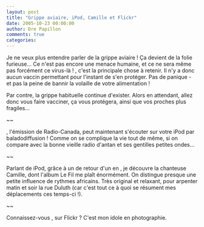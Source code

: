 ```yaml
---
layout: post
title: "Grippe aviaire, iPod, Camille et Flickr"
date: 2005-10-23 00:00:00
author: Dre Papillon
comments: true
categories: 
---
```



Je ne veux plus entendre parler de la grippe aviaire !  Ça devient de la folie furieuse...  Ce n'est pas encore une menace humaine, et ce ne sera même pas forcément ce virus-là !  , c'est la principale chose à retenir.  Il n'y a donc aucun vaccin permettant pour l'instant de s'en protéger.  Pas de panique - et pas la peine de bannir la volaille de votre alimentation !

Par contre, la grippe habituelle continue d'exister.  Alors en attendant, allez donc vous faire vacciner, ça vous protégera, ainsi que vos proches plus fragiles...

~~

, l'émission de Radio-Canada, peut maintenant s'écouter sur votre iPod par baladodiffusion !  Comme on se complique la vie tout de même, si on compare avec la bonne vieille radio d'antan et ses gentilles petites ondes...

~~

Parlant de iPod, grâce à un  de retour d'un   en , je découvre la chanteuse Camille, dont l'album Le Fil me plaît énormément.  On distingue presque une petite influence de rythmes africains.  Très original et relaxant, pour arpenter matin et soir la rue Duluth (car c'est tout ce à quoi se résument mes déplacements ces temps-ci !).

~~

Connaissez-vous , sur Flickr ?  C'est mon idole en photographie.